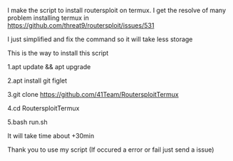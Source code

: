 I make the script to install routersploit on termux.
I get the resolve of many problem installing termux in 
https://github.com/threat9/routersploit/issues/531

I just simplified and fix the command so it will take less storage 

This is the way to install this script

1.apt update && apt upgrade

2.apt install git figlet

3.git clone https://github.com/41Team/RoutersploitTermux

4.cd RoutersploitTermux

5.bash run.sh

It will take time about +30min 

Thank you to use my script (If occured a error or fail just send a issue)


